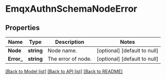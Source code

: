 # EmqxAuthnSchemaNodeError

## Properties
Name | Type | Description | Notes
------------ | ------------- | ------------- | -------------
**Node** | **string** | Node name. | [optional] [default to null]
**Error_** | **string** | The error of node. | [optional] [default to null]

[[Back to Model list]](../README.md#documentation-for-models) [[Back to API list]](../README.md#documentation-for-api-endpoints) [[Back to README]](../README.md)

